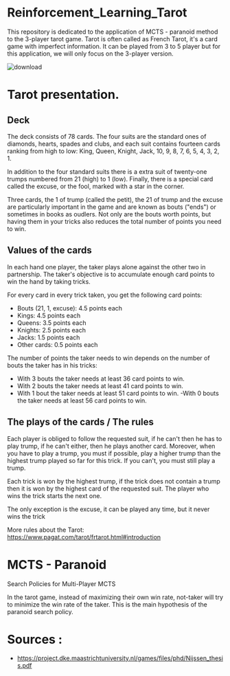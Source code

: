 # Reinforcement_Learning_Tarot
This repository is dedicated to the application of MCTS - paranoid method to the 3-player tarot game.
Tarot is often called as French Tarot, it's a card game with imperfect information. It can be played from 3 to 5 player but for this application, we will only focus on the 3-player version. 

![download](https://user-images.githubusercontent.com/62259863/148639464-330682c1-ae5c-44b7-9346-57d7f0f7fd40.jpg) 

# Tarot presentation. 
## Deck 

The deck consists of 78 cards. The four suits are the standard ones of diamonds, hearts, spades and clubs, and each suit contains fourteen cards ranking from high to low:
King, Queen, Knight, Jack, 10, 9, 8, 7, 6, 5, 4, 3, 2, 1.

In addition to the four standard suits there is a extra suit of twenty-one trumps numbered from 21 (high) to 1 (low).
Finally, there is a special card called the excuse, or the fool, marked with a star in the corner.

Three cards, the 1 of trump (called the petit), the 21 of trump and the excuse are particularly important in the game and are known as bouts ("ends") or sometimes in books as oudlers.
Not only are the bouts worth points, but having them in your tricks also reduces the total number of points you need to win.

## Values of the cards
In each hand one player, the taker plays alone against the other two in partnership. The taker's objective is to accumulate enough card points to win the hand by taking tricks.

For every card in every trick taken, you get the following card points:
- Bouts (21, 1, excuse):	4.5 points each
- Kings:	4.5 points each
- Queens:	3.5 points each
- Knights:	2.5 points each
- Jacks:	1.5 points each
- Other cards:	0.5 points each

The number of points the taker needs to win depends on the number of bouts the taker has in his tricks:
- With 3 bouts the taker needs at least 36 card points to win.
- With 2 bouts the taker needs at least 41 card points to win.
- With 1 bout the taker needs at least 51 card points to win.
 -With 0 bouts the taker needs at least 56 card points to win.

## The plays of the cards / The rules 

Each player is obliged to follow the requested suit, if he can't then he has to play trump, if he can't either, then he plays another card. 
Moreover, when you have to play a trump, you must if possible, play a higher trump than the highest trump played so far for this trick. If you can't, you must still play a trump.  

Each trick is won by the highest trump, if the trick does not contain a trump then it is won by the highest card of the requested suit. 
The player who wins the trick starts the next one.

The only exception is the excuse, it can be played any time, but it never wins the trick 

More rules about the Tarot: https://www.pagat.com/tarot/frtarot.html#introduction


# MCTS - Paranoid 
Search Policies for Multi-Player MCTS

In the tarot game, instead of maximizing their own win rate, not-taker will try to minimize the win rate of the taker. This is the main hypothesis of the paranoid search policy.


# Sources : 
- https://project.dke.maastrichtuniversity.nl/games/files/phd/Nijssen_thesis.pdf
